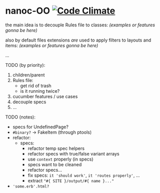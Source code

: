 # nanoc-OO [![Code Climate](https://codeclimate.com/badge.png)](https://codeclimate.com/github/sowcow/nanoc-oo)

the main idea is to decouple Rules file to classes:
*(examples or features gonna be here)*

also by default files extensions *are* used to apply filters to layouts and items:
*(examples or features gonna be here)*

...


TODO (by priority):

1. children/parent
2. Rules file:
    * get rid of trash
    * is it running twice?
3. cucumber features / use cases
4. decouple specs
5. ...

TODO (notes):
 
 * specs for UndefinedPage?
 * `#binary?` -> FakeItem (through ptools)
 * refactor:
   * specs:
     * refactor temp spec helpers
     * refactor specs with true/false variant arrays
     * use `context` properly (in specs)
     * specs want to be cleaned
     * refactor specs...
     * fix specs: `it 'should work'`, `it 'routes properly'`, ...
     * extract `"#{ SITE }/output/#{ name }..."`
 * `'some.erb'.html?` 